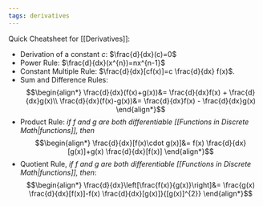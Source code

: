 ```yaml
---
tags: derivatives
---
```

Quick Cheatsheet for [[Derivatives]]:
- Derivation of a constant $c$: $\frac{d}{dx}(c)=0$    
- Power Rule: $\frac{d}{dx}(x^{n})=nx^{n-1}$
- Constant Multiple Rule: $\frac{d}{dx}[cf(x)]=c \frac{d}{dx} f(x)$.
- Sum and Difference Rules:
$$\begin{align*}
\frac{d}{dx}(f(x)+g(x))&= \frac{d}{dx}f(x) + \frac{d}{dx}g(x)\\
\frac{d}{dx}(f(x)-g(x))&= \frac{d}{dx}f(x) - \frac{d}{dx}g(x)
\end{align*}$$
- Product Rule: *if $f$ and $g$ are both differentiable [[Functions in Discrete Math|functions]], then*
$$\begin{align*}
\frac{d}{dx}[f(x)\cdot g(x)]&= f(x) \frac{d}{dx}[g(x)]+g(x) \frac{d}{dx}[f(x)]
\end{align*}$$
- Quotient Rule, *if $f$ and $g$ are both differentiable [[Functions in Discrete Math|functions]], then*:
$$\begin{align*}
\frac{d}{dx}\left[\frac{f(x)}{g(x)}\right]&= \frac{g(x) \frac{d}{dx}[f(x)]-f(x) \frac{d}{dx}[g(x)]}{[g(x)]^{2}}
\end{align*}$$
